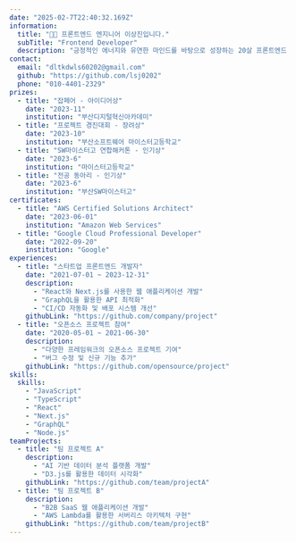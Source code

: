 ```yaml
---
date: "2025-02-7T22:40:32.169Z"
information:
  title: "👋🏼 프론트엔드 엔지니어 이상진입니다."
  subTitle: "Frontend Developer"
  description: "긍정적인 에너지와 유연한 마인드를 바탕으로 성장하는 20살 프론트엔드 개발자입니다."
contact:
  email: "dltkdwls60202@gmail.com"
  github: "https://github.com/lsj0202"
  phone: "010-4401-2329"
prizes:
  - title: "잡페어 - 아이디어상"
    date: "2023-11"
    institution: "부산디지털혁신아카데미"
  - title: "프로젝트 경진대회 - 장려상"
    date: "2023-10"
    institution: "부산소프트웨어 마이스터고등학교"
  - title: "SW마이스터고 연합해커톤 - 인기상"
    date: "2023-6"
    institution: "마이스터고등학교"
  - title: "전공 동아리 - 인기상"
    date: "2023-6"
    institution: "부산SW마이스터고"
certificates:
  - title: "AWS Certified Solutions Architect"
    date: "2023-06-01"
    institution: "Amazon Web Services"
  - title: "Google Cloud Professional Developer"
    date: "2022-09-20"
    institution: "Google"
experiences:
  - title: "스타트업 프론트엔드 개발자"
    date: "2021-07-01 ~ 2023-12-31"
    description:
      - "React와 Next.js를 사용한 웹 애플리케이션 개발"
      - "GraphQL을 활용한 API 최적화"
      - "CI/CD 자동화 및 배포 시스템 개선"
    githubLink: "https://github.com/company/project"
  - title: "오픈소스 프로젝트 참여"
    date: "2020-05-01 ~ 2021-06-30"
    description:
      - "다양한 프레임워크의 오픈소스 프로젝트 기여"
      - "버그 수정 및 신규 기능 추가"
    githubLink: "https://github.com/opensource/project"
skills:
  skills:
    - "JavaScript"
    - "TypeScript"
    - "React"
    - "Next.js"
    - "GraphQL"
    - "Node.js"
teamProjects:
  - title: "팀 프로젝트 A"
    description:
      - "AI 기반 데이터 분석 플랫폼 개발"
      - "D3.js를 활용한 데이터 시각화"
    githubLink: "https://github.com/team/projectA"
  - title: "팀 프로젝트 B"
    description:
      - "B2B SaaS 웹 애플리케이션 개발"
      - "AWS Lambda를 활용한 서버리스 아키텍처 구현"
    githubLink: "https://github.com/team/projectB"
---
```


